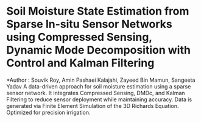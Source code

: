 # Soil Moisture State Estimation from Sparse In-situ Sensor Networks using Compressed Sensing, Dynamic Mode Decomposition with Control and Kalman Filtering
*Author : Souvik Roy, Amin Pashaei Kalajahi, Zayeed Bin Mamun, Sangeeta Yadav
A data-driven approach for soil moisture estimation using a sparse sensor network. It integrates Compressed Sensing, DMDc, and Kalman Filtering to reduce sensor deployment while maintaining accuracy. Data is generated via Finite Element Simulation of the 3D Richards Equation. Optimized for precision irrigation.
